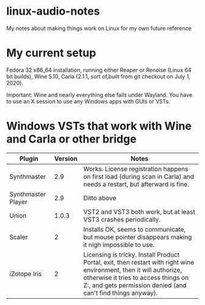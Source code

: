 # linux-audio-notes
My notes about making things work on Linux for my own future reference

# My current setup

Fedora 32 x86_64 installation, running either Reaper or Renoise (Linux 64 bit builds), Wine 5.10, Carla (2.1.1, sort of,built from git checkout on July 1, 2020).

Important: Wine and nearly everything else fails under Wayland. You have to use an X session to use any Windows apps with GUIs or VSTs.

# Windows VSTs that work with Wine and Carla or other bridge

|Plugin|Version|Notes|
|------|-------|-----|
|Synthmaster|2.9|Works. License registration happens on first load (during scan in Carla) and needs a restart, but afterward is fine.|
|Synthmaster Player|2.9|Ditto above|
|Union|1.0.3|VST2 and VST3 both work, but at least VST3 crashes periodically.|
|Scaler|2|Installs OK, seems to communicate, but mouse pointer disappears making it nigh impossible to use.|
|iZotope Iris|2|Licensing is tricky. Install Product Portal, exit, then restart with right wine environment, then it will authorize, otherwise it tries to access things on Z:, and gets permission denied (and can't find things anyway).|
